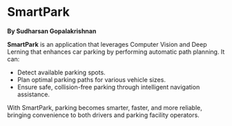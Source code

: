 # **SmartPark**
**By Sudharsan Gopalakrishnan**


**SmartPark** is an application that leverages Computer Vision and Deep Lerning that enhances car parking by performing automatic path planning. It can:
- Detect available parking spots.
- Plan optimal parking paths for various vehicle sizes.
- Ensure safe, collision-free parking through intelligent navigation assistance.

With SmartPark, parking becomes smarter, faster, and more reliable, bringing convenience to both drivers and parking facility operators.


